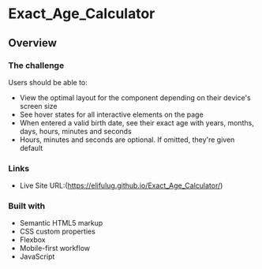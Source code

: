# Exact_Age_Calculator

## Overview

### The challenge

Users should be able to:

- View the optimal layout for the component depending on their device's screen size
- See hover states for all interactive elements on the page
- When entered a valid birth date, see their exact age with years, months, days, hours, minutes and seconds
- Hours, minutes and seconds are optional. If omitted, they're given default


### Links

- Live Site URL:(https://elifulug.github.io/Exact_Age_Calculator/)

### Built with

- Semantic HTML5 markup
- CSS custom properties
- Flexbox
- Mobile-first workflow
- JavaScript


